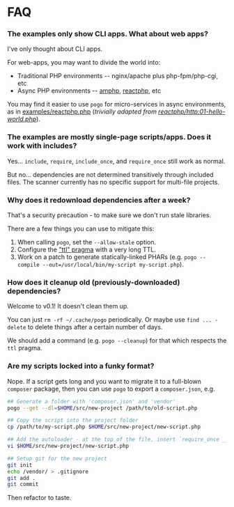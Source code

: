 # FAQ

### The examples only show CLI apps. What about web apps?

I've only thought about CLI apps.

For web-apps, you may want to divide the world into:

* Traditional PHP environments -- nginx/apache plus php-fpm/php-cgi, etc
* Async PHP environments -- [amphp](https://amphp.org/amp/), [reactphp](https://reactphp.org/), etc

You may find it easier to use `pogo` for micro-services in async environments, as in [examples/reactphp.php](https://github.com/totten/pogo/blob/master/examples/reactphp.php)
(*trivially adapted from [reactphp/http:01-hello-world.php](https://github.com/reactphp/http/blob/v0.8.5/examples/01-hello-world.php)*).

### The examples are mostly single-page scripts/apps. Does it work with includes?

Yes... `include`, `require`, `include_once`, and `require_once` still work as normal.

But no... dependencies are not determined transitively through included files. The
scanner currently has no specific support for multi-file projects.

### Why does it redownload dependencies after a week?

That's a security precaution - to make sure we don't run stale libraries.

There are a few things you can use to mitigate this:

1. When calling `pogo`, set the `--allow-stale` option.
2. Configure the ["ttl" pragma](/docs/pragmas.md) with a very long TTL.
3. Work on a patch to generate statically-linked PHARs (e.g. `pogo --compile --out=/usr/local/bin/my-script my-script.php`).

### How does it cleanup old (previously-downloaded) dependencies?

Welcome to v0.1! It doesn't clean them up.

You can just `rm -rf ~/.cache/pogo` periodically.  Or maybe use `find ... -delete` to delete things after a certain number of days.

We should add a command (e.g. `pogo --cleanup`) for that which respects the `ttl` pragma.

### Are my scripts locked into a funky format?

Nope. If a script gets long and you want to migrate it to a full-blown `composer`
package, then you can use `pogo` to export a `composer.json`, e.g.

```bash
## Generate a folder with 'composer.json' and 'vendor'
pogo --get --dl=$HOME/src/new-project /path/to/old-script.php

## Copy the script into the project folder
cp /path/to/my-script.php $HOME/src/new-project/new-script.php

## Add the autoloader - at the top of the file, insert `require_once __DIR__ . '/vendor/autoload.php';`
vi $HOME/src/new-project/new-script.php

## Setup git for the new project
git init
echo /vendor/ > .gitignore
git add .
git commit
```

Then refactor to taste.
